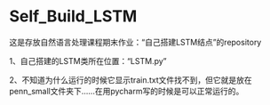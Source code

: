 # Self_Build_LSTM
 这是存放自然语言处理课程期末作业：“自己搭建LSTM结点”的repository

 1、自己搭建的LSTM类所在位置：“LSTM.py”
 
 2、不知道为什么运行的时候它显示train.txt文件找不到，但它就是放在penn_small文件夹下……在用pycharm写的时候是可以正常运行的。